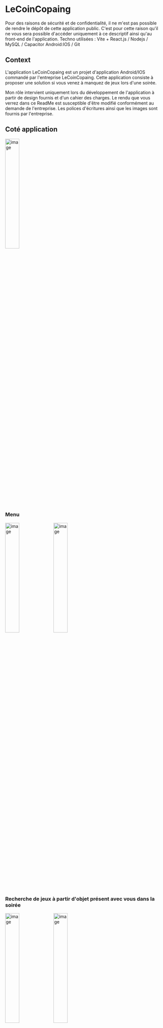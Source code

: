 # LeCoinCopaing
Pour des raisons de sécurité et de confidentialité, il ne m'est pas possible de rendre le dépôt de cette application public. 
C'est pour cette raison qu'il ne vous sera possible d'accéder uniquement à ce descriptif ainsi qu'au front-end de l'application.
Techno utilisées : Vite + React.js / Nodejs / MySQL / Capacitor Android:IOS / Git

## Context
L'application LeCoinCopaing est un projet d'application Android/IOS commandé par l'entreprise LeCoinCopaing.
Cette application consiste à proposer une solution si vous venez à manquez de jeux lors d'une soirée.

Mon rôle intervient uniquement lors du développement de l'application à partir de design fournis et d'un cahier des charges.
Le rendu que vous verrez dans ce ReadMe est susceptible d'être modifié conformément au demande de l'entreprise.
Les polices d'écritures ainsi que les images sont fournis par l'entreprise.

## Coté application
<img src="https://github.com/Jhinnz4/LeCoinCopaingREADME/assets/121673025/debb04f0-8d06-4376-bfea-130341572f1c" alt="image" width="30%">

### Menu
<img src="https://github.com/Jhinnz4/LeCoinCopaingREADME/assets/121673025/b07136ae-54e4-4a75-85af-a0b78675a562" alt="image" width="30%">
<img src="https://github.com/Jhinnz4/LeCoinCopaingREADME/assets/121673025/7ffad3ec-5a79-4d73-b1c4-178358fa749d" alt="image" width="30%">

### Recherche de jeux à partir d'objet présent avec vous dans la soirée
<img src="https://github.com/Jhinnz4/LeCoinCopaingREADME/assets/121673025/bc6d6f4b-c33f-40f6-bf20-63244559dd1f" alt="image" width="30%">
<img src="https://github.com/Jhinnz4/LeCoinCopaingREADME/assets/121673025/2a85d99d-1a17-412c-b1b5-cf5a7e437bb6" alt="image" width="30%">

### Connexion
<img src="https://github.com/Jhinnz4/LeCoinCopaingREADME/assets/121673025/5d8b4377-9fd4-4f2d-94d5-554952efc588" alt="image" width="30%">

### Espace Abonné
<img src="https://github.com/Jhinnz4/LeCoinCopaingREADME/assets/121673025/e1b6b82c-2edc-4b66-ae1d-fbd7d652d2e4" alt="image" width="30%">
<img src="https://github.com/Jhinnz4/LeCoinCopaingREADME/assets/121673025/026d7961-6bf5-4e67-a47d-3d23e284ea0d" alt="image" width="30%">

### Agenda
<img src="https://github.com/Jhinnz4/LeCoinCopaingREADME/assets/121673025/b132f91f-fc31-4270-9dbf-be2ab9ed19a8" alt="image" width="30%">

### Paramètres
<img src="https://github.com/Jhinnz4/LeCoinCopaingREADME/assets/121673025/4f3863a6-b9ba-4d6d-b075-03b4c8c7578e" alt="image" width="30%">

